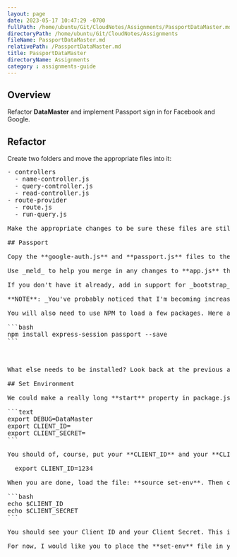 ```yaml
---
layout: page
date: 2023-05-17 10:47:29 -0700
fullPath: /home/ubuntu/Git/CloudNotes/Assignments/PassportDataMaster.md
directoryPath: /home/ubuntu/Git/CloudNotes/Assignments
fileName: PassportDataMaster.md
relativePath: /PassportDataMaster.md
title: PassportDataMaster
directoryName: Assignments
category : assignments-guide
---
```


## Overview

Refactor **DataMaster** and implement Passport sign in for Facebook and Google.

## Refactor

Create two folders and move the appropriate files into it:

<pre>
- controllers
  - name-controller.js
  - query-controller.js
  - read-controller.js
- route-provider
  - route.js
  - run-query.js

Make the appropriate changes to be sure these files are still being loaded. Check to make sure your application still works.

## Passport

Copy the **google-auth.js** and **passport.js** files to the **DataMaster** routes directory. More the Passport, Google and Facebook specific code from **routes/index.js** from the Passport program to **DataMaster**.

Use _meld_ to help you merge in any changes to **app.js** that you will need to help you initialize passport and load **google-auth.js** and **passport.js**.

If you don't have it already, add in support for _bootstrap_ in **bower.json** and **main.js**. Don't forget to load **bootstrap.min.css** in **layout.jade** and the corresponding JavaScript file in **main.js**.

**NOTE**: _You've probably noticed that I'm becoming increasingly abstract when giving some of these instructions as the quarter roles on. When the class is over, you are going to have to do things like this without explicit directions. The implication, I suppose, is that you should be able to do these things without a reference, or you should be able to easily find the reference in your notes or in my previous assignments. One advantage to taking notes in markdown and saving them to disk is that you can easily grep across them to find keywords..._

You will also need to use NPM to load a few packages. Here are two:

```bash
npm install express-session passport --save
```



What else needs to be installed? Look back at the previous assignment and find out what is missing, or else simply learn by trial and error.

## Set Environment

We could make a really long **start** property in package.json, but it is probably better to actually create a file called **set-env** and put our environment variables in it:

```text
export DEBUG=DataMaster
export CLIENT_ID=<YOUR CLIENT ID>
export CLIENT_SECRET=<YOUR CLIENT SECRET>
```

You should of, course, put your **CLIENT_ID** and your **CLIENT_SECRET** in place of the prompts shown above. Something like this:

  export CLIENT_ID=1234

When you are done, load the file: **source set-env**. Then check your work:

```bash
echo $CLIENT_ID
echo $CLIENT_SECRET
```

You should see your Client ID and your Client Secret. This is safe because the file is on the server and will not be seen by visitors to your site. You might, however, want to lock this file down with draconian permissions (chmod 400) to make sure that no one can edit it and only you can read it.

For now, I would like you to place the **set-env** file in your repository. Be sure, however, that you are using a private repository! If you decide, in the future, to make this a public repository, then be sure to change your Client Secret on the Facebook web site.
